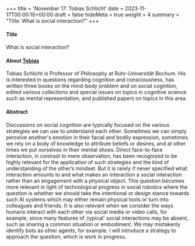 +++
title = 'November 17: Tobias Schlicht'
date = 2023-11-17T00:00:10+00:00
draft = false
hideMeta = true
weight = 4
summary = "Title: What is social interaction?"
+++


#### Title
What is social interaction?

#### About [Tobias](http://www.sophia.de)

Tobias Schlicht is Professor of Philosophy at Ruhr-Universität Bochum. His is interested in questions regarding cognition and consciousness, has written three books on the mind-body problem and on social cognition, edited various collections and special issues on topics in cognitive science such as mental representation, and published papers on topics in this area. 



#### Abstract

Discussions on social cognition are typically focused on the various strategies we can use to understand each other. Sometimes we can simply perceive another's emotion in their facial and bodily expression, sometimes we rely on a body of knowledge to attribute beliefs or desires, and at other times we put ourselves in their mental shoes. Direct face-to-face interaction, in contrast to mere observation, has been recognized to be highly relevant for the application of such strategies and the kind of understanding of the other’s mindset. But it is rarely if never specified what interaction amounts to and what makes an interaction a social interaction rather than an engagement with a physical object. This question becomes more relevant in light of technological progress in social robotics where the question is whether we should take the intentional or design stance towards such AI systems which may either remain physical tools or turn into colleagues and friends. It is also relevant when we consider the ways humans interact with each other via social media or video calls, for example, since many features of ‚typical' social interactions may be absent, such as sharing a common situation or embodiment. We may mistakenly identify bots as other agents, for example. I will introduce a strategy to approach the question, which is work in progress.
